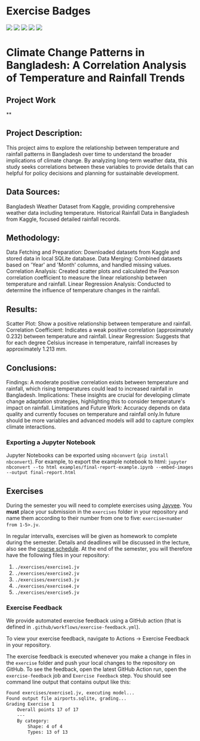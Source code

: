 # Exercise Badges

![](https://byob.yarr.is/ShorfuddinRobin/made-template/score_ex1) ![](https://byob.yarr.is/ShorfuddinRobin/made-template/score_ex2) ![](https://byob.yarr.is/ShorfuddinRobin/made-template/score_ex3) ![](https://byob.yarr.is/ShorfuddinRobin/made-template/score_ex4) ![](https://byob.yarr.is/ShorfuddinRobin/made-template/score_ex5)

# Climate Change Patterns in Bangladesh: A Correlation Analysis of Temperature and Rainfall Trends

## Project Work
**
## Project Description:
This project aims to explore the relationship between temperature and rainfall patterns in Bangladesh over time to understand the broader implications of climate change. By analyzing long-term weather data, this study seeks correlations between these variables to provide details that can helpful for policy decisions and planning for sustainable development.

## Data Sources:
Bangladesh Weather Dataset from Kaggle, providing comprehensive weather data including temperature.
Historical Rainfall Data in Bangladesh from Kaggle, focused detailed rainfall records.
## Methodology:
Data Fetching and Preparation:  Downloaded datasets from Kaggle and stored data in local SQLite database.
Data Merging: Combined datasets based on 'Year' and 'Month' columns, and handled missing values.
Correlation Analysis: Created scatter plots and calculated the Pearson correlation coefficient to measure the linear relationship between temperature and rainfall.
Linear Regression Analysis: Conducted to determine the influence of temperature changes in the rainfall.
## Results:
Scatter Plot: Show a positive relationship between temperature and rainfall.
Correlation Coefficient: Indicates a weak positive correlation (approximately 0.232) between temperature and rainfall.
Linear Regression: Suggests that for each degree Celsius increase in temperature, rainfall increases by approximately 1.213 mm.
## Conclusions:
Findings: A moderate positive correlation exists between temperature and rainfall, which rising temperatures could lead to increased rainfall in Bangladesh.
Implications: These insights are crucial for developing climate change adaptation strategies, highlighting this to consider temperature's impact on rainfall.
Limitations and Future Work: Accuracy depends on data quality and currently focuses on temperature and rainfall only.In future should be more variables and advanced models will add to capture complex climate interactions.

### Exporting a Jupyter Notebook
Jupyter Notebooks can be exported using `nbconvert` (`pip install nbconvert`). For example, to export the example notebook to html: `jupyter nbconvert --to html examples/final-report-example.ipynb --embed-images --output final-report.html`


## Exercises
During the semester you will need to complete exercises using [Jayvee](https://github.com/jvalue/jayvee). You **must** place your submission in the `exercises` folder in your repository and name them according to their number from one to five: `exercise<number from 1-5>.jv`.

In regular intervalls, exercises will be given as homework to complete during the semester. Details and deadlines will be discussed in the lecture, also see the [course schedule](https://made.uni1.de/). At the end of the semester, you will therefore have the following files in your repository:

1. `./exercises/exercise1.jv`
2. `./exercises/exercise2.jv`
3. `./exercises/exercise3.jv`
4. `./exercises/exercise4.jv`
5. `./exercises/exercise5.jv`

### Exercise Feedback
We provide automated exercise feedback using a GitHub action (that is defined in `.github/workflows/exercise-feedback.yml`). 

To view your exercise feedback, navigate to Actions -> Exercise Feedback in your repository.

The exercise feedback is executed whenever you make a change in files in the `exercise` folder and push your local changes to the repository on GitHub. To see the feedback, open the latest GitHub Action run, open the `exercise-feedback` job and `Exercise Feedback` step. You should see command line output that contains output like this:

```sh
Found exercises/exercise1.jv, executing model...
Found output file airports.sqlite, grading...
Grading Exercise 1
	Overall points 17 of 17
	---
	By category:
		Shape: 4 of 4
		Types: 13 of 13
```
